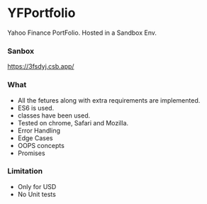 # YFPortfolio
Yahoo Finance PortFolio. Hosted in a Sandbox Env.

### Sanbox
https://3fsdyj.csb.app/

### What
- All the fetures along with extra requirements are implemented.
- ES6 is used.
- classes have been used.
- Tested on chrome, Safari and Mozilla.
- Error Handling
- Edge Cases
- OOPS concepts
- Promises

### Limitation
- Only for USD
- No Unit tests 

